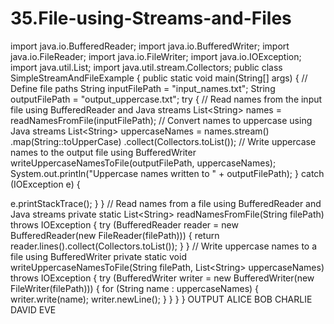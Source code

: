 # 35.File-using-Streams-and-Files
import java.io.BufferedReader;
import java.io.BufferedWriter;
import java.io.FileReader;
import java.io.FileWriter;
import java.io.IOException;
import java.util.List;
import java.util.stream.Collectors;
public class SimpleStreamAndFileExample {
public static void main(String[] args) {
// Define file paths
String inputFilePath = &quot;input_names.txt&quot;;
String outputFilePath = &quot;output_uppercase.txt&quot;;
try {
// Read names from the input file using BufferedReader and Java streams
List&lt;String&gt; names = readNamesFromFile(inputFilePath);
// Convert names to uppercase using Java streams
List&lt;String&gt; uppercaseNames = names.stream()
.map(String::toUpperCase)
.collect(Collectors.toList());
// Write uppercase names to the output file using BufferedWriter
writeUppercaseNamesToFile(outputFilePath, uppercaseNames);
System.out.println(&quot;Uppercase names written to &quot; + outputFilePath);
} catch (IOException e) {

e.printStackTrace();
}
}
// Read names from a file using BufferedReader and Java streams
private static List&lt;String&gt; readNamesFromFile(String filePath) throws IOException {
try (BufferedReader reader = new BufferedReader(new FileReader(filePath))) {
return reader.lines().collect(Collectors.toList());
}
}
// Write uppercase names to a file using BufferedWriter
private static void writeUppercaseNamesToFile(String filePath, List&lt;String&gt;
uppercaseNames) throws IOException {
try (BufferedWriter writer = new BufferedWriter(new FileWriter(filePath))) {
for (String name : uppercaseNames) {
writer.write(name);
writer.newLine();
}
}
}
}
OUTPUT
ALICE
BOB
CHARLIE
DAVID
EVE
